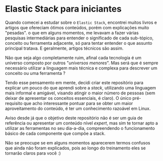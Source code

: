 # Elastic Stack para iniciantes

Quando comecei a estudar sobre o `Elastic Stack`, encontrei muitos livros e artigos que ofereciam ótimos conteúdos, porém com explicações muito "pesadas". o que em alguns momentos, me levavam a fazer várias pesquisas intermediárias para entender o significado de cada sub-tópico, conceito ou ferramenta adjacente, só para tentar entender o que assunto principal tratava. E geralmente, artigos técnicos são assim.

Não que seja algo completamente ruim, afinal cada tecnologia é um universo composto por outros "_universos menores_". Mas será que é sempre necessário utilizar a linguagem mais técnica e complexa para descrever um conceito ou uma ferramenta ?

Tendo esse pensamento em mente, decidi criar este repositório para explicar um pouco do que aprendi sobre a _stack_, utilizando uma linguagem mais informal e amigável, visando atingir o maior número de pessoas (sem deixar de apresentar os conceitos essenciais, é claro). O único pré-requisito que acho interessante pontuar para se obter um maior aproveitamento do conteúdo, é ter um conhecimento razoável em Linux.

Aviso desde já que o objetivo deste repositório não é ser um guia de referência ou apresentar um conteúdo nível _expert_, mas sim te tornar apto a utilizar as ferramentas no seu dia-a-dia, compreendendo o funcionamento básico de cada componente que compõe a stack.

Não se preocupe se em alguns momentos aparecerem termos confusos que ainda não foram explicados, pois ao longo do treinamento eles se tornarão claros para você :)
